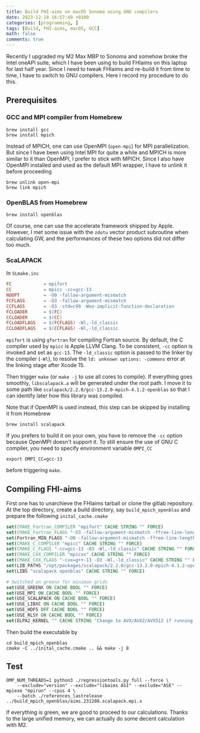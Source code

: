 ```yaml
---
title: Build FHI-aims on macOS Sonoma using GNU compilers
date: 2023-12-18 16:57:49 +0100
categories: [programming, ]
tags: [Build, FHI-aims, macOS, GCC]
math: false
comments: true
---
```


Recently I upgraded my M2 Max MBP to Sonoma and somehow broke the Intel oneAPI suite,
which I have been using to build FHIaims on this laptop for last half year.
Since I need to tweak FHIaims and re-build it from time to time, I have to switch to GNU compilers.
Here I record my procedure to do this.

## Prerequisites

### GCC and MPI compiler from Homebrew

```shell
brew install gcc
brew install mpich
```

Instead of MPICH, one can use OpenMPI (`open-mpi`) for MPI parallelization.
But since I have been using Intel MPI for quite a while and MPICH is more similar to it than OpenMPI,
I prefer to stick with MPICH. Since I also have OpenMPI installed and used as the default MPI wrapper,
I have to unlink it before proceeding

```shell
brew unlink open-mpi
brew link mpich
```

### OpenBLAS from Homebrew

```shell
brew install openblas
```

Of course, one can use the accelerate framework shipped by Apple.
However, I met some issue with the `zdotu` vector product subroutine when calculating GW,
and the performances of these two options did not differ too much.

### ScaLAPACK

In `SLmake.inc`
```makefile
FC            = mpifort
CC            = mpicc -cc=gcc-13
NOOPT         = -O0 -fallow-argument-mismatch
FCFLAGS       = -O3 -fallow-argument-mismatch
CCFLAGS       = -O3 -std=c99 -Wno-implicit-function-declaration
FCLOADER      = $(FC)
CCLOADER      = $(CC)
FCLOADFLAGS   = $(FCFLAGS) -Wl,-ld_classic
CCLOADFLAGS   = $(CCFLAGS) -Wl,-ld_classic
```

`mpifort` is using `gfortran` for compiling Fortran source.
By default, the C compiler used by `mpicc` is Apple LLVM Clang.
To be consistent, `-cc` option is invoked and set as `gcc-13`.
The `-ld_classic` option is passed to the linker by the compiler (`-Wl`), to resolve
the `ld: unknown options: -commons` error at the linking stage after Xcode 15.

Then trigger `make` (or `make -j` to use all cores to compile).
If everything goes smoothly, `libscalapack.a` will be generated under the root path.
I move it to some path like `scalapack/2.2.0/gcc-13.2.0-mpich-4.1.2-openblas`
so that I can identify later how this library was compiled.

Note that if OpenMPI is used instead, this step can be skipped by installing it from Homebrew

```shell
brew install scalapack
```

If you prefers to build it on your own, you have to remove the `-cc` option because OpenMPI doesn't support it.
To still ensure the use of GNU C compiler, you need to specify environment variable `OMPI_CC`
```shell
export OMPI_CC=gcc-13
```
before triggering `make`.

## Compiling FHI-aims

First one has to unarchieve the FHIaims tarball or clone the gitlab repository.
At the top directory, create a build directory, say `build_mpich_openblas` and
prepare the following `inital_cache.cmake`

```cmake
set(CMAKE_Fortran_COMPILER "mpifort" CACHE STRING "" FORCE)
set(CMAKE_Fortran_FLAGS "-O3 -fallow-argument-mismatch -ffree-line-length-none -Wl,-ld_classic,-lstdc++" CACHE STRING "" FORCE)
set(Fortran_MIN_FLAGS "-O0 -fallow-argument-mismatch -ffree-line-length-none -Wl,-ld_classic" CACHE STRING "" FORCE)
set(CMAKE_C_COMPILER "mpicc" CACHE STRING "" FORCE)
set(CMAKE_C_FLAGS "-cc=gcc-13 -O3 -Wl,-ld_classic" CACHE STRING "" FORCE)
set(CMAKE_CXX_COMPILER "mpicxx" CACHE STRING "" FORCE)
set(CMAKE_CXX_FLAGS "-cxx=g++-13 -O3 -Wl,-ld_classic" CACHE STRING "" FORCE)
set(LIB_PATHS "/opt/packages/scalapack/2.2.0/gcc-13.2.0-mpich-4.1.2-openblas /opt/homebrew/Cellar/openblas/0.3.25/lib" CACHE STRING "")
set(LIBS "scalapack openblas" CACHE STRING "" FORCE)

# Switched on greenx for minimax grids
set(USE_GREENX ON CACHE BOOL "" FORCE)
set(USE_MPI ON CACHE BOOL "" FORCE)
set(USE_SCALAPACK ON CACHE BOOL "" FORCE)
set(USE_LIBXC ON CACHE BOOL "" FORCE)
set(USE_HDF5 OFF CACHE BOOL "" FORCE)
set(USE_RLSY ON CACHE BOOL "" FORCE)
set(ELPA2_KERNEL "" CACHE STRING "Change to AVX/AVX2/AVX512 if running on Intel processors" FORCE)
```

Then build the executable by
```shell
cd build_mpich_openblas
cmake -C ../inital_cache.cmake .. && make -j 8
```

## Test
```shell
OMP_NUM_THREADS=1 python3 ./regressiontools.py full --force \
    --exclude="version" --exclude="libaims ASI" --exclude="ASE" --mpiexe "mpirun" --cpus 4 \
    --batch ./references_lastrelease ../build_mpich_openblas/aims.231208.scalapack.mpi.x
```

If everything is green, we are good to proceed to our calculations.
Thanks to the large unified memory, we can actually do some decent calculation with M2.
